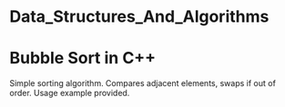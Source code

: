 # Data_Structures_And_Algorithms

# Bubble Sort in C++
Simple sorting algorithm. Compares adjacent elements, swaps if out of order. Usage example provided.
